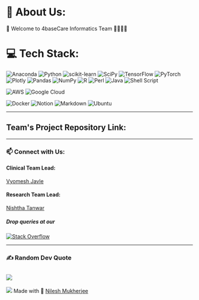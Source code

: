 # 💫 About Us:
👋 Welcome to 4baseCare Informatics Team 👩‍💻👨‍💻


# 💻 Tech Stack:
![Anaconda](https://img.shields.io/badge/Anaconda-%2344A833.svg?style=plastic&logo=anaconda&logoColor=white)
![Python](https://img.shields.io/badge/python-3670A0?style=plastic&logo=python&logoColor=ffdd54)
![scikit-learn](https://img.shields.io/badge/scikit--learn-%23F7931E.svg?style=plastic&logo=scikit-learn&logoColor=white) 
![SciPy](https://img.shields.io/badge/SciPy-%230C55A5.svg?style=plastic&logo=scipy&logoColor=%white) 
![TensorFlow](https://img.shields.io/badge/TensorFlow-%23FF6F00.svg?style=plastic&logo=TensorFlow&logoColor=white) 
![PyTorch](https://img.shields.io/badge/PyTorch-%23EE4C2C.svg?style=plastic&logo=PyTorch&logoColor=white) 
![Plotly](https://img.shields.io/badge/Plotly-%233F4F75.svg?style=plastic&logo=plotly&logoColor=white) 
![Pandas](https://img.shields.io/badge/pandas-%23150458.svg?style=plastic&logo=pandas&logoColor=white)
![NumPy](https://img.shields.io/badge/numpy-%23013243.svg?style=plastic&logo=numpy&logoColor=white)
![R](https://img.shields.io/badge/r-%23276DC3.svg?style=plastic&logo=r&logoColor=white)
![Perl](https://img.shields.io/badge/perl-%2339457E.svg?style=plastic&logo=perl&logoColor=white) 
![Java](https://img.shields.io/badge/java-%23ED8B00.svg?style=plastic&logo=java&logoColor=white) 
![Shell Script](https://img.shields.io/badge/shell_script-%23121011.svg?style=plastic&logo=gnu-bash&logoColor=white) 

![AWS](https://img.shields.io/badge/AWS-%23FF9900.svg?style=plastic&logo=amazon-aws&logoColor=white) 
![Google Cloud](https://img.shields.io/badge/Google%20Cloud-%234285F4.svg?style=plastic&logo=google-cloud&logoColor=white) 
 
![Docker](https://img.shields.io/badge/docker-%230db7ed.svg?style=plastic&logo=docker&logoColor=white) 
![Notion](https://img.shields.io/badge/Notion-%23000000.svg?style=plastic&logo=notion&logoColor=white)
![Markdown](https://img.shields.io/badge/markdown-%23000000.svg?style=plastic&logo=markdown&logoColor=white) 
![Ubuntu](https://img.shields.io/badge/Ubuntu-E95420?style=plastic&logo=ubuntu&logoColor=white) 

---
## Team's Project Repository Link:


---
<h3 align="left">📫 Connect with Us:</h3>
<h4 align="left">Clinical Team Lead:</h4>
<a href = "mailto: vyomesh@4basecare.com">Vyomesh Javle</a>
<h4 align="left">Research Team Lead:</h4>
<a href = "mailto: nishtha@4basecare.com">Nishtha Tanwar</a>


<h5 align="left">Drop queries at our</h5>

<a href = https://stackoverflowteams.com/c/informatics-4basecare/questions> ![Stack Overflow](https://img.shields.io/badge/Stack_Overflow-FE7A16?style=plastic&logo=stack-overflow&logoColor=white)</a>

---

### ✍️ Random Dev Quote
![](https://quotes-github-readme.vercel.app/api?type=horizontal&theme=radical)
---
[![](https://visitcount.itsvg.in/api?id=4baseCare&icon=0&color=0)](https://visitcount.itsvg.in)
Made with 💛 [Nilesh Mukherjee](https://github.com/MaxSimonNm)
